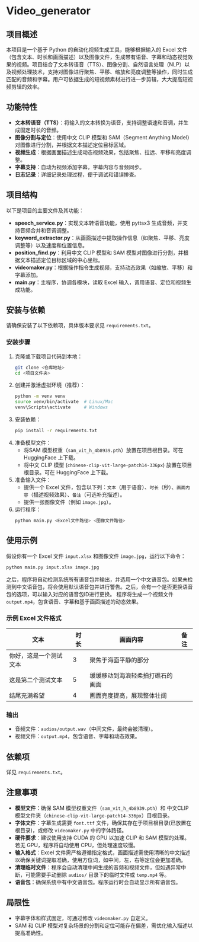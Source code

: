 # Video_generator

## 项目概述
本项目是一个基于 Python 的自动化视频生成工具，能够根据输入的 Excel 文件（包含文本、时长和画面描述）以及图像文件，生成带有语音、字幕和动态视觉效果的视频。项目结合了文本转语音（TTS）、图像分割、自然语言处理（NLP）以及视频处理技术，支持对图像进行聚焦、平移、缩放和亮度调整等操作，同时生成匹配的音频和字幕。用户可依据生成的短视频素材进行进一步剪辑，大大提高短视频剪辑的效率。

## 功能特性
- **文本转语音（TTS）**：将输入的文本转换为语音，支持调整语速和音调，并生成固定时长的音频。
- **图像分割与定位**：使用中文 CLIP 模型和 SAM（Segment Anything Model）对图像进行分割，并根据文本描述定位目标区域。
- **视频生成**：根据画面描述生成动态视频效果，包括聚焦、拉远、平移和亮度调整。
- **字幕支持**：自动为视频添加字幕，字幕内容与音频同步。
- **日志记录**：详细记录处理过程，便于调试和错误排查。

## 项目结构
以下是项目的主要文件及其功能：
- **speech_service.py**：实现文本转语音功能，使用 pyttsx3 生成音频，并支持音频合并和音调调整。
- **keyword_extractor.py**：从画面描述中提取操作信息（如聚焦、平移、亮度调整等）以及速度和位置信息。
- **position_find.py**：利用中文 CLIP 模型和 SAM 模型对图像进行分割，并根据文本描述定位目标区域的中心坐标。
- **videomaker.py**：根据操作指令生成视频，支持动态效果（如缩放、平移）和字幕添加。
- **main.py**：主程序，协调各模块，读取 Excel 输入，调用语音、定位和视频生成功能。

## 安装与依赖
请确保安装了以下依赖项，具体版本要求见 `requirements.txt`。

### 安装步骤
1. 克隆或下载项目代码到本地：
   ```bash
   git clone <仓库地址>
   cd <项目文件夹>
   ```
2. 创建并激活虚拟环境（推荐）：
   ```bash
   python -m venv venv
   source venv/bin/activate  # Linux/Mac
   venv\Scripts\activate     # Windows
   ```
3. 安装依赖：
   ```bash
   pip install -r requirements.txt
   ```
4. 准备模型文件：
   - 将SAM 模型权重（`sam_vit_h_4b8939.pth`）放置在项目根目录。可在 HuggingFace 上下载。
   - 将中文 CLIP 模型 (`chinese-clip-vit-large-patch14-336px`) 放置在项目根目录。可在 HuggingFace 上下载。
5. 准备输入文件：
   - 提供一个 Excel 文件，包含以下列：`文本`（用于语音）、`时长`（秒）、`画面内容`（描述视频效果）、`备注`（可选补充描述）。
   - 提供一张图像文件（例如 `image.jpg`）。
6. 运行程序：
   ```bash
   python main.py <Excel文件路径> <图像文件路径>
   ```

## 使用示例
假设你有一个 Excel 文件 `input.xlsx` 和图像文件 `image.jpg`，运行以下命令：
```bash
python main.py input.xlsx image.jpg
```
之后，程序将自动检测系统所有语音包并输出，并选用一个中文语音包。如果未检测到中文语音包，将会使用默认语音包并进行警告。之后，会有一个是否更换语音包的选项，可以输入对应的语音包ID进行更换。
程序将生成一个视频文件 `output.mp4`，包含语音、字幕和基于画面描述的动态效果。

### 示例 Excel 文件格式
| 文本                     | 时长 | 画面内容                              | 备注 |
|--------------------------|------|---------------------------------------|------|
| 你好，这是一个测试文本   | 3    | 聚焦于海面平静的部分                  |      |
| 这是第二个测试文本       | 5    | 缓缓移动到海浪轻柔拍打礁石的画面     |      |
| 结尾充满希望             | 4    | 画面亮度提高，展现整体壮阔            |      |

### 输出
- 音频文件：`audios/output.wav`（中间文件，最终会被清理）。
- 视频文件：`output.mp4`，包含语音、字幕和动态效果。

## 依赖项
详见 `requirements.txt`。

## 注意事项
- **模型文件**：确保 SAM 模型权重文件（`sam_vit_h_4b8939.pth`）和 中文CLIP模型文件夹（`chinese-clip-vit-large-patch14-336px`）目根目录。
- **字体文件**：字幕生成需要 `font.ttf` 文件，确保其存在于项目根目录(已放置在根目录)，或修改 `videomaker.py` 中的字体路径。
- **硬件要求**：建议使用支持 CUDA 的 GPU 以加速 CLIP 和 SAM 模型的处理。若无 GPU，程序将自动使用 CPU，但处理速度较慢。
- **输入格式**：Excel 文件需严格遵循指定格式，画面描述需使用清晰的中文描述以确保关键词提取准确，使用方位词，如中间，左，右等定位会更加准确。
- **清理临时文件**：程序会自动清理中间生成的音频和视频文件，但如遇异常中断，可能需要手动删除 `audios/` 目录下的临时文件或 `temp.mp4` 等。
- **语音包**：确保系统中有中文语音包。程序运行时会自动显示所有语音包。

## 局限性
- 字幕字体和样式固定，可通过修改 `videomaker.py` 自定义。
- SAM 和 CLIP 模型对复杂场景的分割和定位可能存在偏差，需优化输入描述以提高准确性。
